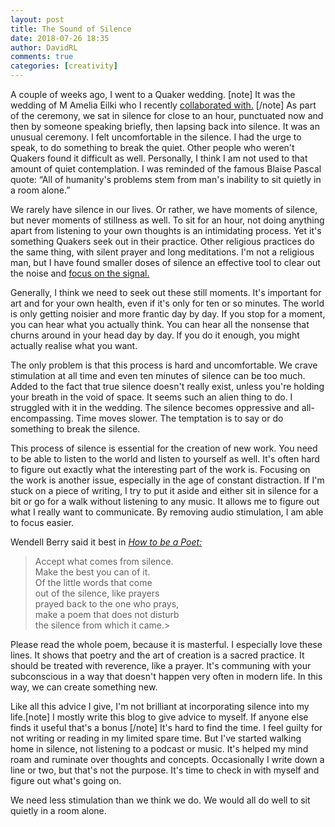 ```yaml
---  
layout: post  
title: The Sound of Silence  
date: 2018-07-26 18:35  
author: DavidRL  
comments: true  
categories: [creativity]  
---  
```

A couple of weeks ago, I went to a Quaker wedding. [note] It was the wedding of M Amelia Eilki who I recently <a href="https://davidralphlewis.co.uk/product/spare-parts/">collaborated with.</a> [/note] As part of the ceremony, we sat in silence for close to an hour, punctuated now and then by someone speaking briefly, then lapsing back into silence. It was an unusual ceremony. I felt uncomfortable in the silence. I had the urge to speak, to do something to break the quiet. Other people who weren't Quakers found it difficult as well. Personally, I think I am not used to that amount of quiet contemplation. I was reminded of the famous Blaise Pascal quote: “All of humanity's problems stem from man's inability to sit quietly in a room alone.”  

We rarely have silence in our lives. Or rather, we have moments of silence, but never moments of stillness as well. To sit for an hour, not doing anything apart from listening to your own thoughts is an intimidating process. Yet it's something Quakers seek out in their practice. Other religious practices do the same thing, with silent prayer and long meditations. I'm not a religious man, but I have found smaller doses of silence an effective tool to clear out the noise and <a href="https://davidralphlewis.co.uk/signal-vs-noise/">focus on the signal. </a>  

Generally, I think we need to seek out these still moments. It's important for art and for your own health, even if it's only for ten or so minutes. The world is only getting noisier and more frantic day by day. If you stop for a moment, you can hear what you actually think. You can hear all the nonsense that churns around in your head day by day. If you do it enough, you might actually realise what you want.  

The only problem is that this process is hard and uncomfortable. We crave stimulation at all time and even ten minutes of silence can be too much. Added to the fact that true silence doesn't really exist, unless you're holding your breath in the void of space. It seems such an alien thing to do. I struggled with it in the wedding. The silence becomes oppressive and all-encompassing. Time moves slower. The temptation is to say or do something to break the silence.  

This process of silence is essential for the creation of new work. You need to be able to listen to the world and listen to yourself as well. It's often hard to figure out exactly what the interesting part of the work is. Focusing on the work is another issue, especially in the age of constant distraction. If I'm stuck on a piece of writing, I try to put it aside and either sit in silence for a bit or go for a walk without listening to any music. It allows me to figure out what I really want to communicate. By removing audio stimulation, I am able to focus easier.  

Wendell Berry said it best in *<a href="https://www.poetryfoundation.org/poetrymagazine/poems/41087/how-to-be-a-poet">How to be a Poet:</a>*  

> Accept what comes from silence.  
Make the best you can of it.  
Of the little words that come  
out of the silence, like prayers  
prayed back to the one who prays,  
make a poem that does not disturb  
the silence from which it came.>  

Please read the whole poem, because it is masterful. I especially love these lines. It shows that poetry and the art of creation is a sacred practice. It should be treated with reverence, like a prayer. It's communing with your subconscious in a way that doesn't happen very often in modern life. In this way, we can create something new.  

Like all this advice I give, I'm not brilliant at incorporating silence into my life.[note] I mostly write this blog to give advice to myself. If anyone else finds it useful that's a bonus [/note] It's hard to find the time. I feel guilty for not writing or reading in my limited spare time. But I've started walking home in silence, not listening to a podcast or music. It's helped my mind roam and ruminate over thoughts and concepts. Occasionally I write down a line or two, but that's not the purpose. It's time to check in with myself and figure out what's going on.  

We need less stimulation than we think we do. We would all do well to sit quietly in a room alone.  
